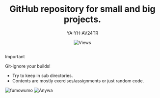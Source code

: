   
<h1 align=center>
  GitHub repository for small and big projects.
</h1>

<p align=center>
  YA-YH-AV24TR
</p>

<p align=center>
  <img alt="Views" src="https://counter.seku.su/cmoe?name=@YunruKnowledge&theme=gb">
</p>

<h2> </h2>

> [!IMPORTANT]
> Git-ignore your builds!
- Try to keep in sub directories.
- Contents are mostly exercises/assignments or just random code.

![fumowumo](https://encrypted-tbn0.gstatic.com/images?q=tbn:ANd9GcTunZlUtYmgB-SRs4ClrIGKm4JyoUM-qbOn5A&s)
![Anywa](https://media.tenor.com/8rB14-4n0zcAAAAM/sunglasses-glasses.gif)
